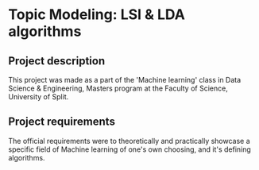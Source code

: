 # Topic Modeling: LSI & LDA algorithms
## Project description
This project was made as a part of the 'Machine learning' class in Data Science & Engineering, Masters program at the Faculty of Science, University of Split.
## Project requirements
The official requirements were to theoretically and practically showcase a specific field of Machine learning of one's own choosing, and it's defining algorithms.
